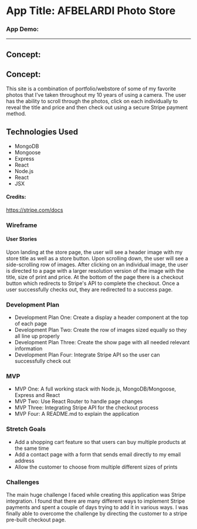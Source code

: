 # App Title: AFBELARDI Photo Store

### App Demo:

---

## Concept:




## Concept:

This site is a combination of portfolio/webstore of some of my favorite photos that I've taken throughout my 10 years of using a camera. The user has the ability to scroll through the photos, click on each individually to reveal the title and price and then check out using a secure Stripe payment method. 

## Technologies Used

* MongoDB
* Mongoose
* Express 
* React
* Node.js
* React
* JSX


#### Credits:

https://stripe.com/docs


### Wireframe



#### User Stories

Upon landing at the store page, the user will see a header image with my store title as well as a store button. Upon scrolling down, the user will see a side-scrolling row of images. After clicking on an individual image, the user is directed to a page with a larger resolution version of the image with the title, size of print and price. At the bottom of the page there is a checkout button which redirects to Stripe's API to complete the checkout. Once a user successfully checks out, they are redirected to a success page.

### Development Plan

* Development Plan One: Create a display a header component at the top of each page
* Development Plan Two: Create the row of images sized equally so they all line up properly
* Development Plan Three: Create the show page with all needed relevant information
* Development Plan Four: Integrate Stripe API so the user can successfully check out


### MVP

* MVP One: A full working stack with Node.js, MongoDB/Mongoose, Express and React
* MVP Two: Use React Router to handle page changes
* MVP Three: Integrating Stripe API for the checkout process
* MVP Four: A README.md to explain the application

### Stretch Goals

* Add a shopping cart feature so that users can buy multiple products at the same time
* Add a contact page with a form that sends email directly to my email address
* Allow the customer to choose from multiple different sizes of prints


### Challenges

The main huge challenge I faced while creating this application was Stripe integration. I found that there are many different ways to implement Stripe payments and spent a couple of days trying to add it in various ways. I was finally able to overcome the challenge by directing the customer to a stripe pre-built checkout page.
